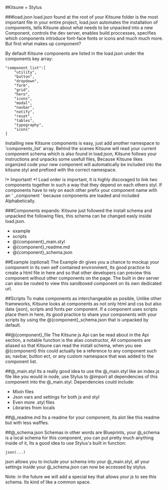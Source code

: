 #Kitsune + Stylus

###load.json
load.json found at the root of your Kitsune folder is the most important file in your entire project, load.json automates the installation of components, tells Kitsune about what needs to be unpacked into a new Component, controls the dev server, enables build proccesses, specifies which components introduce font-face fonts or icons and much much more. But first what makes up component?

By default Kitsune components are listed in the load.json under the components key array:


```
"component_list":[
	"utility",
	"button",
	"dropdown",
	"form",
	"grid",
	"hero",
	"icons",
	"modal",
	"navbar",
	"notify",
	"reset",
	"tables",
	"typography",
	"icons"
]
```

Installing new Kitsune components is easy, just add another namespace to 'components_list' array. Behind the scenes Kitsune will read your current component schema which is also found in load.json, Kitsune follows your instructions and unpacks some usefull files, Because Kitsune likes organized code your new component will automatically be included into the kitsune.styl and prefixed with the correct namespace.

!* Important! *!
Load order is important, It is highly discoraged to link two components together in such a way that they depend on each others styl. If components have to rely on each other prefix your component name with an ' _component ' because components are loaded and included Alphabetically.

###Components expands:
Kitsune just followed the install schema and unpacked the following files, this schema can be changed easly inside load.json.
- example
- scripts
- @{component}_main.styl
- @{component}_readme.md
- @{component}_schema.json

##Example (optional)
The Example dir gives you a chance to mockup your component in its own self contained environment, Its good practice to create a html file in here and so that other developers can preview this component without other components on the page. The built in dev server can also be routed to view this sandboxed component on its own dedicated url.

##Scripts
To make components as interchangeable as posible, Unlike other frameworks, Kitsune looks at components as not only html and css but also data (json), scripts and fonts per component. If a component uses scripts place them in here, its good practice to share your components with your scripts by using the @{component}_schema.json that is unpacked by default.

##@{component}_file
The Kitsune js Api can be read about in the Api section, a notable function is the alias constructor, All components are aliased so that Kitsune can read the install schema, when you see @{component} this could actually be a reference to any component such as; navbar, button ect, or any custom namespace that was added to the component list.

##@_main.styl
Its a really good idea to use the @_main.styl like an index.js file like you would in node, use Stylus to @import all dependencies of this component into the @_main.styl. Dependencies could include:
- Mixin files
- Json vars and settings for both js and styl
- Even more .styl files
- Libraries from locals

##@_readme.md
Its a readme for your component, its alot like this readme but with less waffles.

##@_schema.json
Schemas in other words are Blueprints, your @_schema is a local schema for this component, you can put pretty much anything inside of it, Its a good idea to use Stylus's built in function:
```
json(...)
```
json allows you to include your schema into your @_main.styl, all your settings inside your @_schema.json can now be accessed by stylus.

Note: in the future we will add a special key that allows your js to see this schema. Its kind of like a common space.
